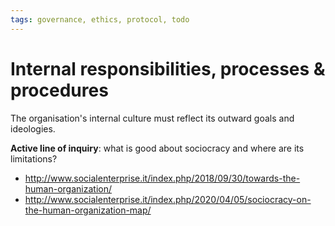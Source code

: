 ```yaml
---
tags: governance, ethics, protocol, todo
---
```


# Internal responsibilities, processes & procedures

The organisation's internal culture must reflect its outward goals and ideologies.

**Active line of inquiry**: what is good about sociocracy and where are its limitations?

- http://www.socialenterprise.it/index.php/2018/09/30/towards-the-human-organization/
- http://www.socialenterprise.it/index.php/2020/04/05/sociocracy-on-the-human-organization-map/
